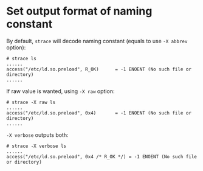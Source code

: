 # Set output format of naming constant

By default, `strace` will decode naming constant (equals to use `-X abbrev` option):  

	# strace ls
	......
	access("/etc/ld.so.preload", R_OK)      = -1 ENOENT (No such file or directory)
	......

If raw value is wanted, using `-X raw` option:  

	# strace -X raw ls
	......
	access("/etc/ld.so.preload", 0x4)       = -1 ENOENT (No such file or directory)
	......

`-X verbose` outputs both:  

	# strace -X verbose ls
	......
	access("/etc/ld.so.preload", 0x4 /* R_OK */) = -1 ENOENT (No such file or directory)
